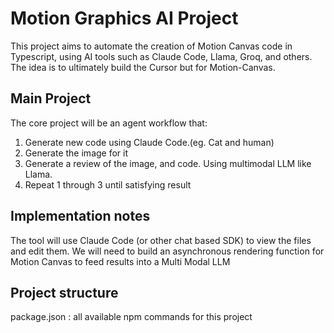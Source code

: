 # Motion Graphics AI Project

This project aims to automate the creation of Motion Canvas code in Typescript, using AI tools such as Claude Code, Llama, Groq, and others. 
The idea is to ultimately build the Cursor but for Motion-Canvas. 

## Main Project 
The core project will be an agent workflow that:
1. Generate new code using Claude Code.(eg. Cat and human) 
2. Generate the image for it
3. Generate a review of the image, and code. Using multimodal LLM like Llama.
5. Repeat 1 through 3 until satisfying result

## Implementation notes
The tool will use Claude Code (or other chat based SDK) to view the files and edit them. 
We will need to build an asynchronous rendering function for Motion Canvas to feed results into a Multi Modal LLM 

## Project structure
package.json : all available npm commands for this project

